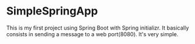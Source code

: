 # SimpleSpringApp

This is my first project using Spring Boot with Spring initializr. It basically consists in sending a message to a web port(8080). It's very simple.